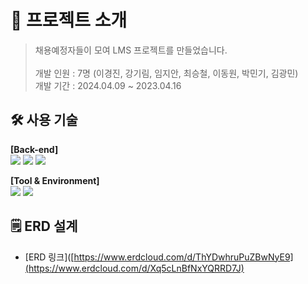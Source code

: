 # 📝 프로젝트 소개
> 
> 채용예정자들이 모여 LMS 프로젝트를 만들었습니다. <br/> <br/>
> 개발 인원 : 7명 (이경진, 강기림, 임지안, 최승철, 이동원, 박민기, 김광민) <br/>
> 개발 기간 : 2024.04.09 ~ 2023.04.16



## 🛠 사용 기술

<b>[Back-end]</b>
<br/>
<img src="https://img.shields.io/badge/OpenJDK 1.8-999999?style=for-the-badge&logo=OpenJDK&logoColor=white">
<img src="https://img.shields.io/badge/mysql 8.0-4479A1?style=for-the-badge&logo=mysql&logoColor=white">
<img src="https://img.shields.io/badge/spring 5.3-6DB33F?style=for-the-badge&logo=spring&logoColor=white">


<b>[Tool & Environment]</b>
<br/>
<img src="https://img.shields.io/badge/git-F05032?style=for-the-badge&logo=git&logoColor=white">
<img src="https://img.shields.io/badge/github-181717?style=for-the-badge&logo=github&logoColor=white">
<br/>


## 🗒️ ERD 설계

- [ERD 링크]([https://www.erdcloud.com/d/ThYDwhruPuZBwNyE9](https://www.erdcloud.com/d/Xq5cLnBfNxYQRRD7J)


<br/>

